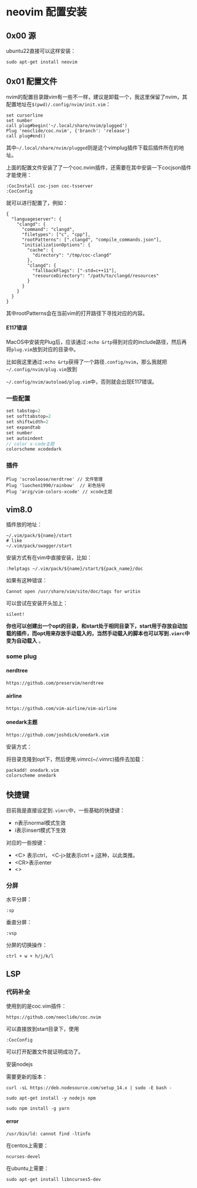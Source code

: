# neovim 配置安装

## 0x00 源

ubuntu22直接可以这样安装：
```shell
sudo apt-get install neovim
```

## 0x01 配置文件

nvim的配置目录跟vim有一些不一样，建议是卸载一个，我这里保留了nvim，其配置地址在`$(pwd)/.config/nvim/init.vim`：

```vim
set cursorline
set number
call plug#begin('~/.local/share/nvim/plugged')
Plug 'neoclide/coc.nvim', {'branch': 'release'}
call plug#end()
```
其中`~/.local/share/nvim/plugged`则是这个vimplug插件下载后插件所在的地址。

上面的配置文件安装了了一个coc.nvim插件，还需要在其中安装一下cocjson插件才能使用：

```vim
:CocInstall coc-json coc-tsserver
:CocConfig
```

就可以进行配置了，例如：

```vim
{
  "languageserver": {
    "clangd": {
      "command": "clangd",
      "filetypes": ["c", "cpp"],
      "rootPatterns": [".clangd", "compile_commands.json"],
      "initializationOptions": {
        "cache": {
          "directory": "/tmp/coc-clangd"
        },
        "clangd": {
          "fallbackFlags": ["-std=c++11"],
          "resourceDirectory": "/path/to/clangd/resources"
        }
      }
    }
  }
}
```

其中rootPatterns会在当前vim的打开路径下寻找对应的内容。

#### E117错误

MacOS中安装完Plug后，应该通过`:echo &rtp`得到对应的include路径，然后再将`plug.vim`放到对应的目录中。

比如我这里通过`:echo &rtp`获得了一个路径`.config/nvim`，那么我就把`~/.config/nvim/plug.vim`放到

`~/.config/nvim/autoload/plug.vim`中，否则就会出现E117错误。



### 一些配置

```c++
set tabstop=2
set softtabstop=2
set shiftwidth=2
set expandtab
set number
set autoindent
// color x-code主题
colorscheme xcodedark
```



### 插件

```
Plug 'scrooloose/nerdtree' // 文件管理
Plug 'luochen1990/rainbow'	// 彩色括号
Plug 'arzg/vim-colors-xcode' // xcode主题
```









## vim8.0

插件放的地址：

```shell
~/.vim/pack/${name}/start
# like
~/.vim/pack/swagger/start
```

安装方式有在vim中直接安装，比如：

```shell
:helptags ~/.vim/pack/${name}/start/${pack_name}/doc
```

如果有这种错误：

 ```shell
 Cannot open /usr/share/vim/site/doc/tags for writin
 ```

可以尝试在安装开头加上：

```shell
silent!
```

__你也可以创建出一个opt的目录，和start处于相同目录下，start用于存放自动加载的插件，而opt用来存放手动载入的，当然手动载入的脚本也可以写到`.vimrc`中变为自动载入__ 。

### some plug

#### nerdtree

```shell
https://github.com/preservim/nerdtree
```

#### airline

```shell
https://github.com/vim-airline/vim-airline
```

#### onedark主题

```shell
https://github.com/joshdick/onedark.vim
```

安装方式：

将目录克隆到opt下，然后使用.vimrc(~/.vimrc)插件去加载：

```shell
packadd! onedark.vim
colorscheme onedark
```



## 快捷键

目前我是直接设定到`.vimrc`中，一些基础的快捷键：

* n表示normal模式生效
* i表示insert模式下生效

对应的一些按键：

* \<C> 表示ctrl， \<C-j>就表示ctrl + j这种，以此类推。
* \<CR>表示enter
* <>



### 分屏

水平分屏：

```shell
:sp 
```

垂直分屏：

```shell
:vsp
```

分屏的切换操作：

```shell
ctrl + w + h/j/k/l
```



## LSP



### 代码补全

使用到的是coc.vim插件：

```shell
https://github.com/neoclide/coc.nvim
```

可以直接放到start目录下，使用

```shell
:CocConfig
```

可以打开配置文件就证明成功了。



安装nodejs

需要更新的版本：

```shell
curl -sL https://deb.nodesource.com/setup_14.x | sudo -E bash -
```



```shell
sudo apt-get install -y nodejs npm
```

```shell
sudo npm install -g yarn
```





#### error

```shell
/usr/bin/ld: cannot find -ltinfo
```

在centos上需要：

```shell
ncurses-devel
```

在ubuntu上需要：

```shell
sudo apt-get install libncurses5-dev
```














